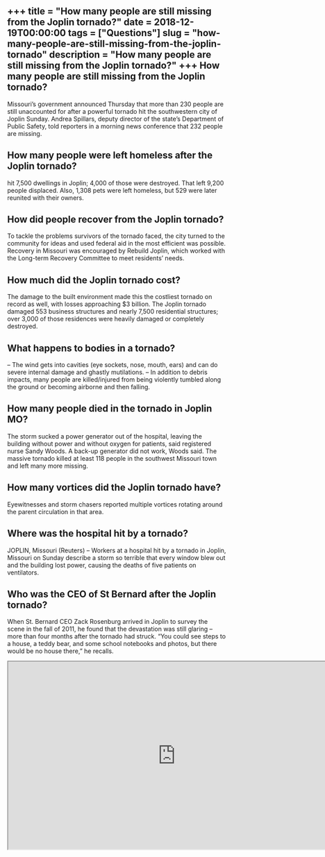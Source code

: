 +++
title = "How many people are still missing from the Joplin tornado?"
date = 2018-12-19T00:00:00
tags = ["Questions"]
slug = "how-many-people-are-still-missing-from-the-joplin-tornado"
description = "How many people are still missing from the Joplin tornado?"
+++
How many people are still missing from the Joplin tornado?
----------------------------------------------------------

Missouri’s government announced Thursday that more than 230 people are still unaccounted for after a powerful tornado hit the southwestern city of Joplin Sunday. Andrea Spillars, deputy director of the state’s Department of Public Safety, told reporters in a morning news conference that 232 people are missing.

How many people were left homeless after the Joplin tornado?
------------------------------------------------------------

hit 7,500 dwellings in Joplin; 4,000 of those were destroyed. That left 9,200 people displaced. Also, 1,308 pets were left homeless, but 529 were later reunited with their owners.

How did people recover from the Joplin tornado?
-----------------------------------------------

To tackle the problems survivors of the tornado faced, the city turned to the community for ideas and used federal aid in the most efficient was possible. Recovery in Missouri was encouraged by Rebuild Joplin, which worked with the Long-term Recovery Committee to meet residents’ needs.

How much did the Joplin tornado cost?
-------------------------------------

The damage to the built environment made this the costliest tornado on record as well, with losses approaching $3 billion. The Joplin tornado damaged 553 business structures and nearly 7,500 residential structures; over 3,000 of those residences were heavily damaged or completely destroyed.

What happens to bodies in a tornado?
------------------------------------

– The wind gets into cavities (eye sockets, nose, mouth, ears) and can do severe internal damage and ghastly mutilations. – In addition to debris impacts, many people are killed/injured from being violently tumbled along the ground or becoming airborne and then falling.

How many people died in the tornado in Joplin MO?
-------------------------------------------------

The storm sucked a power generator out of the hospital, leaving the building without power and without oxygen for patients, said registered nurse Sandy Woods. A back-up generator did not work, Woods said. The massive tornado killed at least 118 people in the southwest Missouri town and left many more missing.

How many vortices did the Joplin tornado have?
----------------------------------------------

Eyewitnesses and storm chasers reported multiple vortices rotating around the parent circulation in that area.

Where was the hospital hit by a tornado?
----------------------------------------

JOPLIN, Missouri (Reuters) – Workers at a hospital hit by a tornado in Joplin, Missouri on Sunday describe a storm so terrible that every window blew out and the building lost power, causing the deaths of five patients on ventilators.

Who was the CEO of St Bernard after the Joplin tornado?
-------------------------------------------------------

When St. Bernard CEO Zack Rosenburg arrived in Joplin to survey the scene in the fall of 2011, he found that the devastation was still glaring – more than four months after the tornado had struck. “You could see steps to a house, a teddy bear, and some school notebooks and photos, but there would be no house there,” he recalls.

<iframe allow="accelerometer; autoplay; clipboard-write; encrypted-media; gyroscope; picture-in-picture" allowfullscreen="" class="__youtube_prefs__  epyt-is-override  no-lazyload" data-no-lazy="1" data-origheight="433" data-origwidth="770" data-skipgform_ajax_framebjll="" height="433" id="_ytid_27336" loading="lazy" src="https://www.youtube.com/embed/UW5BYPJM9Ns?enablejsapi=1&autoplay=0&cc_load_policy=0&cc_lang_pref=&iv_load_policy=1&loop=0&modestbranding=0&rel=1&fs=1&playsinline=0&autohide=2&theme=dark&color=red&controls=1&" title="YouTube player" width="770"></iframe>